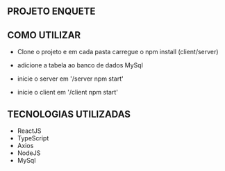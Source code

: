 ## PROJETO ENQUETE

## COMO UTILIZAR

- Clone o projeto e em cada pasta carregue o npm install (client/server)

- adicione a tabela ao banco de dados MySql

- inicie o server em '/server npm start'
- inicie o client em '/client npm start'

## TECNOLOGIAS UTILIZADAS

- ReactJS
- TypeScript
- Axios
- NodeJS
- MySql
